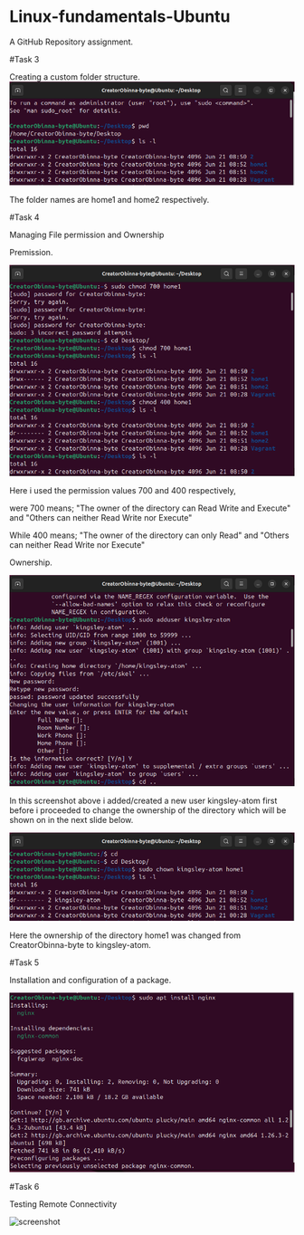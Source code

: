 # Linux-fundamentals-Ubuntu
A GitHub Repository assignment.

#Task 3

Creating a custom folder structure.
![screenshoot](https://github.com/CreatorObinna-byte/Linux-fundamentals-Ubuntu/blob/main/Screenshot%20From%202025-06-21%2010-04-48.png?raw=true)

The folder names are home1 and home2 respectively. 

#Task 4

Managing File permission and Ownership

Premission.

![screenshot](https://github.com/CreatorObinna-byte/Linux-fundamentals-Ubuntu/blob/c947b8e88250b6d0825dcb9004cd22eb7c54b3c5/Screenshot%20From%202025-06-21%2010-05-43.png)

Here i used the permission values 700 and 400 respectively, 

were 700 means; 
"The owner of the directory can Read Write and Execute" and
"Others can neither Read Write nor Execute"

While 400 means;
"The owner of the directory can only Read" and
"Others can neither Read Write nor Execute"


Ownership.

![screenshot](https://github.com/CreatorObinna-byte/Linux-fundamentals-Ubuntu/blob/44b12a8e60fc8eab2a822018beaee2564f6f89a0/Screenshot%20From%202025-06-21%2010-06-56.png)

In this screenshot above i added/created a new user kingsley-atom first before i proceeded to change the ownership of the directory which will be shown on in the next slide below.

![screenshot](https://github.com/CreatorObinna-byte/Linux-fundamentals-Ubuntu/blob/4c789e82a1637d78f2b921c0b081da4a1d62614a/Screenshot%20From%202025-06-21%2010-08-04.png)

Here the ownership of the directory home1 was changed from CreatorObinna-byte to kingsley-atom.

#Task 5

Installation and configuration of a package.

![screenshot](https://github.com/CreatorObinna-byte/Linux-fundamentals-Ubuntu/blob/cb54dcf99499e8d794847de6f5c5df59f2d1a141/Screenshot%20From%202025-06-21%2010-08-53.png)


#Task 6

Testing Remote Connectivity

![screenshot]()
